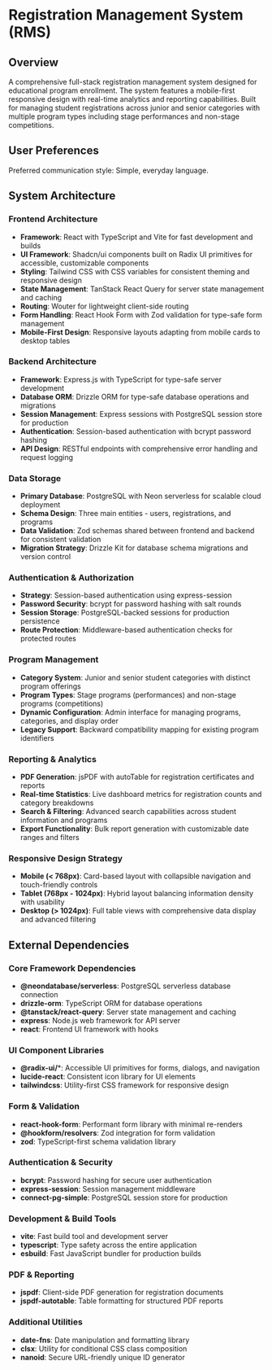 # Registration Management System (RMS)

## Overview

A comprehensive full-stack registration management system designed for educational program enrollment. The system features a mobile-first responsive design with real-time analytics and reporting capabilities. Built for managing student registrations across junior and senior categories with multiple program types including stage performances and non-stage competitions.

## User Preferences

Preferred communication style: Simple, everyday language.

## System Architecture

### Frontend Architecture
- **Framework**: React with TypeScript and Vite for fast development and builds
- **UI Framework**: Shadcn/ui components built on Radix UI primitives for accessible, customizable components
- **Styling**: Tailwind CSS with CSS variables for consistent theming and responsive design
- **State Management**: TanStack React Query for server state management and caching
- **Routing**: Wouter for lightweight client-side routing
- **Form Handling**: React Hook Form with Zod validation for type-safe form management
- **Mobile-First Design**: Responsive layouts adapting from mobile cards to desktop tables

### Backend Architecture
- **Framework**: Express.js with TypeScript for type-safe server development
- **Database ORM**: Drizzle ORM for type-safe database operations and migrations
- **Session Management**: Express sessions with PostgreSQL session store for production
- **Authentication**: Session-based authentication with bcrypt password hashing
- **API Design**: RESTful endpoints with comprehensive error handling and request logging

### Data Storage
- **Primary Database**: PostgreSQL with Neon serverless for scalable cloud deployment
- **Schema Design**: Three main entities - users, registrations, and programs
- **Data Validation**: Zod schemas shared between frontend and backend for consistent validation
- **Migration Strategy**: Drizzle Kit for database schema migrations and version control

### Authentication & Authorization
- **Strategy**: Session-based authentication using express-session
- **Password Security**: bcrypt for password hashing with salt rounds
- **Session Storage**: PostgreSQL-backed sessions for production persistence
- **Route Protection**: Middleware-based authentication checks for protected routes

### Program Management
- **Category System**: Junior and senior student categories with distinct program offerings
- **Program Types**: Stage programs (performances) and non-stage programs (competitions)
- **Dynamic Configuration**: Admin interface for managing programs, categories, and display order
- **Legacy Support**: Backward compatibility mapping for existing program identifiers

### Reporting & Analytics
- **PDF Generation**: jsPDF with autoTable for registration certificates and reports
- **Real-time Statistics**: Live dashboard metrics for registration counts and category breakdowns
- **Search & Filtering**: Advanced search capabilities across student information and programs
- **Export Functionality**: Bulk report generation with customizable date ranges and filters

### Responsive Design Strategy
- **Mobile (< 768px)**: Card-based layout with collapsible navigation and touch-friendly controls
- **Tablet (768px - 1024px)**: Hybrid layout balancing information density with usability
- **Desktop (> 1024px)**: Full table views with comprehensive data display and advanced filtering

## External Dependencies

### Core Framework Dependencies
- **@neondatabase/serverless**: PostgreSQL serverless database connection
- **drizzle-orm**: TypeScript ORM for database operations
- **@tanstack/react-query**: Server state management and caching
- **express**: Node.js web framework for API server
- **react**: Frontend UI framework with hooks

### UI Component Libraries
- **@radix-ui/***: Accessible UI primitives for forms, dialogs, and navigation
- **lucide-react**: Consistent icon library for UI elements
- **tailwindcss**: Utility-first CSS framework for responsive design

### Form & Validation
- **react-hook-form**: Performant form library with minimal re-renders
- **@hookform/resolvers**: Zod integration for form validation
- **zod**: TypeScript-first schema validation library

### Authentication & Security
- **bcrypt**: Password hashing for secure user authentication
- **express-session**: Session management middleware
- **connect-pg-simple**: PostgreSQL session store for production

### Development & Build Tools
- **vite**: Fast build tool and development server
- **typescript**: Type safety across the entire application
- **esbuild**: Fast JavaScript bundler for production builds

### PDF & Reporting
- **jspdf**: Client-side PDF generation for registration documents
- **jspdf-autotable**: Table formatting for structured PDF reports

### Additional Utilities
- **date-fns**: Date manipulation and formatting library
- **clsx**: Utility for conditional CSS class composition
- **nanoid**: Secure URL-friendly unique ID generator